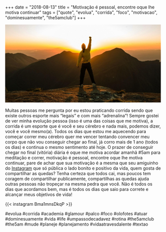 +++
date = "2018-08-13"
title = "Motivação é pessoal, encontre oque lhe motiva continuar"
tags = ["quote", "evolua", "corrida", "foco", "motivacao", "dominesuamente", "the5amclub"]
+++

![Motivação é pessoal](/motivacao-air.jpg#center)

Muitas pessoas me pergunta por eu estou praticando corrida sendo que existe outros esporte mais “legais” e com mais “adrenalina”! Sempre gostei de ver minha evolução pessoa (isso é uma das coisas que me motiva), a corrida é um esporte que é você e seu cérebro e nada mais, podemos dizer, você e você mesmo(a). Todos os dias que estou me aquecendo para começar correr meu cérebro quer me vencer tentando convencer meu corpo que não vou conseguir chegar ao final, já corro mais de 1 ano (todos os dias) e continua o mesmo sentimento até hoje. O prazer de conseguir chegar no final (vitória) diária é oque me motiva acordar amanhã #5am para meditação e correr, motivação é pessoal, encontre oque lhe motiva continuar, pare de achar que sua motivação é a mesma que seu amiguinho do [Instagram](https://instagram.com/avelino0) que só pública o lado bonito e positivo da vida, quem gosta de compartilhar as quedas? Tenha certeza que todos cai, mas poucos tem coragem de compartilhar publicamente, compartilhas as quedas ajuda outras pessoas não tropeçar na mesma pedra que você. Não é todos os dias que acordamos bem, mas é todos os dias que saio para correte e alcançar meus objetivos de vida!

{{< instagram Bma1mnsDkqP >}}

#evolua #corrida #academia #glamour #palco #foco #olofotes #atuar #dominesuamente #vida #life #umpassodecadavez #rotina #the5amclub #the5am #mude #planeje #planejamento #vidaatravesdalente #textao
